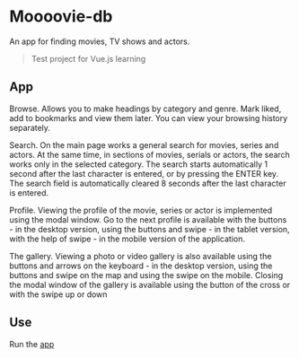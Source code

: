 # Moooovie-db

An app for finding movies, TV shows and actors.
> Test project for Vue.js learning




## App
Browse.
Allows you to make headings by category and genre. Mark liked, add to bookmarks and view them later. 
You can view your browsing history separately.

Search. 
On the main page works a general search for movies, series and actors. At the same time, in sections of movies, 
serials or actors, the search works only in the selected category. The search starts automatically 1 second after 
the last character is entered, or by pressing the ENTER key. The search field is automatically cleared 8 seconds after 
the last character is entered.

Profile.
Viewing the profile of the movie, series or actor is implemented using the modal window. Go to the next profile is 
available with the buttons - in the desktop version, using the buttons and swipe - in the tablet version, 
with the help of swipe - in the mobile version of the application.

The gallery. 
Viewing a photo or video gallery is also available using the buttons and arrows on the keyboard - 
in the desktop version, using the buttons and swipe on the map and using the swipe on the mobile. Closing the 
modal window of the gallery is available using the button of the cross or with the swipe up or down

## Use
Run the [app](https://bestkolobok.github.io/new_moooovie-db/#/)

